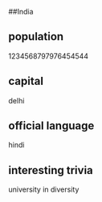 ##India
## population
1234568797976454544

## capital

delhi
 
## official language

hindi

## interesting trivia

university in diversity


